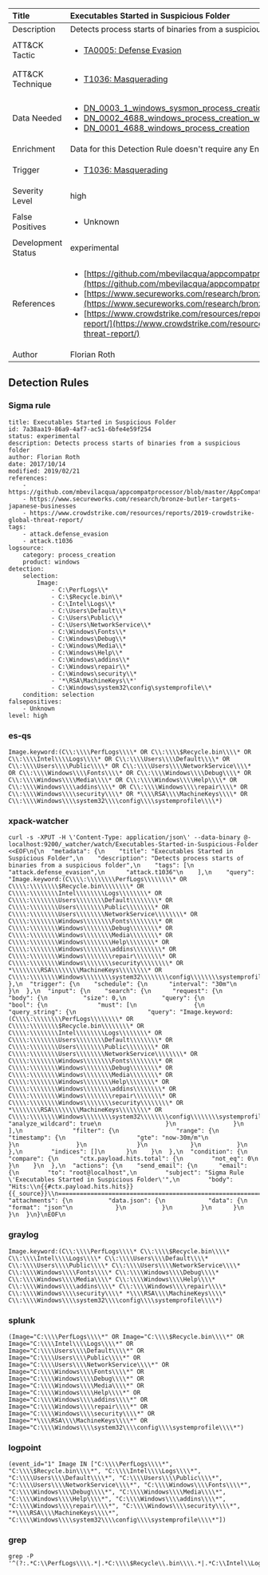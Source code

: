 | Title                | Executables Started in Suspicious Folder                                                                                                                                                 |
|:---------------------|:------------------------------------------------------------------------------------------------------------------------------------------------------------|
| Description          | Detects process starts of binaries from a suspicious folder                                                                                                                                           |
| ATT&amp;CK Tactic    |  <ul><li>[TA0005: Defense Evasion](https://attack.mitre.org/tactics/TA0005)</li></ul>  |
| ATT&amp;CK Technique | <ul><li>[T1036: Masquerading](https://attack.mitre.org/techniques/T1036)</li></ul>  |
| Data Needed          | <ul><li>[DN_0003_1_windows_sysmon_process_creation](../Data_Needed/DN_0003_1_windows_sysmon_process_creation.md)</li><li>[DN_0002_4688_windows_process_creation_with_commandline](../Data_Needed/DN_0002_4688_windows_process_creation_with_commandline.md)</li><li>[DN_0001_4688_windows_process_creation](../Data_Needed/DN_0001_4688_windows_process_creation.md)</li></ul>  |
| Enrichment           |  Data for this Detection Rule doesn't require any Enrichments.  |
| Trigger              | <ul><li>[T1036: Masquerading](../Triggers/T1036.md)</li></ul>  |
| Severity Level       | high |
| False Positives      | <ul><li>Unknown</li></ul>  |
| Development Status   | experimental |
| References           | <ul><li>[https://github.com/mbevilacqua/appcompatprocessor/blob/master/AppCompatSearch.txt](https://github.com/mbevilacqua/appcompatprocessor/blob/master/AppCompatSearch.txt)</li><li>[https://www.secureworks.com/research/bronze-butler-targets-japanese-businesses](https://www.secureworks.com/research/bronze-butler-targets-japanese-businesses)</li><li>[https://www.crowdstrike.com/resources/reports/2019-crowdstrike-global-threat-report/](https://www.crowdstrike.com/resources/reports/2019-crowdstrike-global-threat-report/)</li></ul>  |
| Author               | Florian Roth |


## Detection Rules

### Sigma rule

```
title: Executables Started in Suspicious Folder
id: 7a38aa19-86a9-4af7-ac51-6bfe4e59f254
status: experimental
description: Detects process starts of binaries from a suspicious folder
author: Florian Roth
date: 2017/10/14
modified: 2019/02/21
references:
    - https://github.com/mbevilacqua/appcompatprocessor/blob/master/AppCompatSearch.txt
    - https://www.secureworks.com/research/bronze-butler-targets-japanese-businesses
    - https://www.crowdstrike.com/resources/reports/2019-crowdstrike-global-threat-report/
tags:
    - attack.defense_evasion
    - attack.t1036
logsource:
    category: process_creation
    product: windows
detection:
    selection:
        Image:
            - C:\PerfLogs\\*
            - C:\$Recycle.bin\\*
            - C:\Intel\Logs\\*
            - C:\Users\Default\\*
            - C:\Users\Public\\*
            - C:\Users\NetworkService\\*
            - C:\Windows\Fonts\\*
            - C:\Windows\Debug\\*
            - C:\Windows\Media\\*
            - C:\Windows\Help\\*
            - C:\Windows\addins\\*
            - C:\Windows\repair\\*
            - C:\Windows\security\\*
            - '*\RSA\MachineKeys\\*'
            - C:\Windows\system32\config\systemprofile\\*
    condition: selection
falsepositives:
    - Unknown
level: high

```





### es-qs
    
```
Image.keyword:(C\\:\\\\PerfLogs\\\\* OR C\\:\\\\$Recycle.bin\\\\* OR C\\:\\\\Intel\\\\Logs\\\\* OR C\\:\\\\Users\\\\Default\\\\* OR C\\:\\\\Users\\\\Public\\\\* OR C\\:\\\\Users\\\\NetworkService\\\\* OR C\\:\\\\Windows\\\\Fonts\\\\* OR C\\:\\\\Windows\\\\Debug\\\\* OR C\\:\\\\Windows\\\\Media\\\\* OR C\\:\\\\Windows\\\\Help\\\\* OR C\\:\\\\Windows\\\\addins\\\\* OR C\\:\\\\Windows\\\\repair\\\\* OR C\\:\\\\Windows\\\\security\\\\* OR *\\\\RSA\\\\MachineKeys\\\\* OR C\\:\\\\Windows\\\\system32\\\\config\\\\systemprofile\\\\*)
```


### xpack-watcher
    
```
curl -s -XPUT -H \'Content-Type: application/json\' --data-binary @- localhost:9200/_watcher/watch/Executables-Started-in-Suspicious-Folder <<EOF\n{\n  "metadata": {\n    "title": "Executables Started in Suspicious Folder",\n    "description": "Detects process starts of binaries from a suspicious folder",\n    "tags": [\n      "attack.defense_evasion",\n      "attack.t1036"\n    ],\n    "query": "Image.keyword:(C\\\\:\\\\\\\\PerfLogs\\\\\\\\* OR C\\\\:\\\\\\\\$Recycle.bin\\\\\\\\* OR C\\\\:\\\\\\\\Intel\\\\\\\\Logs\\\\\\\\* OR C\\\\:\\\\\\\\Users\\\\\\\\Default\\\\\\\\* OR C\\\\:\\\\\\\\Users\\\\\\\\Public\\\\\\\\* OR C\\\\:\\\\\\\\Users\\\\\\\\NetworkService\\\\\\\\* OR C\\\\:\\\\\\\\Windows\\\\\\\\Fonts\\\\\\\\* OR C\\\\:\\\\\\\\Windows\\\\\\\\Debug\\\\\\\\* OR C\\\\:\\\\\\\\Windows\\\\\\\\Media\\\\\\\\* OR C\\\\:\\\\\\\\Windows\\\\\\\\Help\\\\\\\\* OR C\\\\:\\\\\\\\Windows\\\\\\\\addins\\\\\\\\* OR C\\\\:\\\\\\\\Windows\\\\\\\\repair\\\\\\\\* OR C\\\\:\\\\\\\\Windows\\\\\\\\security\\\\\\\\* OR *\\\\\\\\RSA\\\\\\\\MachineKeys\\\\\\\\* OR C\\\\:\\\\\\\\Windows\\\\\\\\system32\\\\\\\\config\\\\\\\\systemprofile\\\\\\\\*)"\n  },\n  "trigger": {\n    "schedule": {\n      "interval": "30m"\n    }\n  },\n  "input": {\n    "search": {\n      "request": {\n        "body": {\n          "size": 0,\n          "query": {\n            "bool": {\n              "must": [\n                {\n                  "query_string": {\n                    "query": "Image.keyword:(C\\\\:\\\\\\\\PerfLogs\\\\\\\\* OR C\\\\:\\\\\\\\$Recycle.bin\\\\\\\\* OR C\\\\:\\\\\\\\Intel\\\\\\\\Logs\\\\\\\\* OR C\\\\:\\\\\\\\Users\\\\\\\\Default\\\\\\\\* OR C\\\\:\\\\\\\\Users\\\\\\\\Public\\\\\\\\* OR C\\\\:\\\\\\\\Users\\\\\\\\NetworkService\\\\\\\\* OR C\\\\:\\\\\\\\Windows\\\\\\\\Fonts\\\\\\\\* OR C\\\\:\\\\\\\\Windows\\\\\\\\Debug\\\\\\\\* OR C\\\\:\\\\\\\\Windows\\\\\\\\Media\\\\\\\\* OR C\\\\:\\\\\\\\Windows\\\\\\\\Help\\\\\\\\* OR C\\\\:\\\\\\\\Windows\\\\\\\\addins\\\\\\\\* OR C\\\\:\\\\\\\\Windows\\\\\\\\repair\\\\\\\\* OR C\\\\:\\\\\\\\Windows\\\\\\\\security\\\\\\\\* OR *\\\\\\\\RSA\\\\\\\\MachineKeys\\\\\\\\* OR C\\\\:\\\\\\\\Windows\\\\\\\\system32\\\\\\\\config\\\\\\\\systemprofile\\\\\\\\*)",\n                    "analyze_wildcard": true\n                  }\n                }\n              ],\n              "filter": {\n                "range": {\n                  "timestamp": {\n                    "gte": "now-30m/m"\n                  }\n                }\n              }\n            }\n          }\n        },\n        "indices": []\n      }\n    }\n  },\n  "condition": {\n    "compare": {\n      "ctx.payload.hits.total": {\n        "not_eq": 0\n      }\n    }\n  },\n  "actions": {\n    "send_email": {\n      "email": {\n        "to": "root@localhost",\n        "subject": "Sigma Rule \'Executables Started in Suspicious Folder\'",\n        "body": "Hits:\\n{{#ctx.payload.hits.hits}}{{_source}}\\n================================================================================\\n{{/ctx.payload.hits.hits}}",\n        "attachments": {\n          "data.json": {\n            "data": {\n              "format": "json"\n            }\n          }\n        }\n      }\n    }\n  }\n}\nEOF\n
```


### graylog
    
```
Image.keyword:(C\\:\\\\PerfLogs\\\\* C\\:\\\\$Recycle.bin\\\\* C\\:\\\\Intel\\\\Logs\\\\* C\\:\\\\Users\\\\Default\\\\* C\\:\\\\Users\\\\Public\\\\* C\\:\\\\Users\\\\NetworkService\\\\* C\\:\\\\Windows\\\\Fonts\\\\* C\\:\\\\Windows\\\\Debug\\\\* C\\:\\\\Windows\\\\Media\\\\* C\\:\\\\Windows\\\\Help\\\\* C\\:\\\\Windows\\\\addins\\\\* C\\:\\\\Windows\\\\repair\\\\* C\\:\\\\Windows\\\\security\\\\* *\\\\RSA\\\\MachineKeys\\\\* C\\:\\\\Windows\\\\system32\\\\config\\\\systemprofile\\\\*)
```


### splunk
    
```
(Image="C:\\\\PerfLogs\\\\*" OR Image="C:\\\\$Recycle.bin\\\\*" OR Image="C:\\\\Intel\\\\Logs\\\\*" OR Image="C:\\\\Users\\\\Default\\\\*" OR Image="C:\\\\Users\\\\Public\\\\*" OR Image="C:\\\\Users\\\\NetworkService\\\\*" OR Image="C:\\\\Windows\\\\Fonts\\\\*" OR Image="C:\\\\Windows\\\\Debug\\\\*" OR Image="C:\\\\Windows\\\\Media\\\\*" OR Image="C:\\\\Windows\\\\Help\\\\*" OR Image="C:\\\\Windows\\\\addins\\\\*" OR Image="C:\\\\Windows\\\\repair\\\\*" OR Image="C:\\\\Windows\\\\security\\\\*" OR Image="*\\\\RSA\\\\MachineKeys\\\\*" OR Image="C:\\\\Windows\\\\system32\\\\config\\\\systemprofile\\\\*")
```


### logpoint
    
```
(event_id="1" Image IN ["C:\\\\PerfLogs\\\\*", "C:\\\\$Recycle.bin\\\\*", "C:\\\\Intel\\\\Logs\\\\*", "C:\\\\Users\\\\Default\\\\*", "C:\\\\Users\\\\Public\\\\*", "C:\\\\Users\\\\NetworkService\\\\*", "C:\\\\Windows\\\\Fonts\\\\*", "C:\\\\Windows\\\\Debug\\\\*", "C:\\\\Windows\\\\Media\\\\*", "C:\\\\Windows\\\\Help\\\\*", "C:\\\\Windows\\\\addins\\\\*", "C:\\\\Windows\\\\repair\\\\*", "C:\\\\Windows\\\\security\\\\*", "*\\\\RSA\\\\MachineKeys\\\\*", "C:\\\\Windows\\\\system32\\\\config\\\\systemprofile\\\\*"])
```


### grep
    
```
grep -P '^(?:.*C:\\PerfLogs\\\\.*|.*C:\\\\$Recycle\\.bin\\\\.*|.*C:\\Intel\\Logs\\\\.*|.*C:\\Users\\Default\\\\.*|.*C:\\Users\\Public\\\\.*|.*C:\\Users\\NetworkService\\\\.*|.*C:\\Windows\\Fonts\\\\.*|.*C:\\Windows\\Debug\\\\.*|.*C:\\Windows\\Media\\\\.*|.*C:\\Windows\\Help\\\\.*|.*C:\\Windows\\addins\\\\.*|.*C:\\Windows\\repair\\\\.*|.*C:\\Windows\\security\\\\.*|.*.*\\RSA\\MachineKeys\\\\.*|.*C:\\Windows\\system32\\config\\systemprofile\\\\.*)'
```




